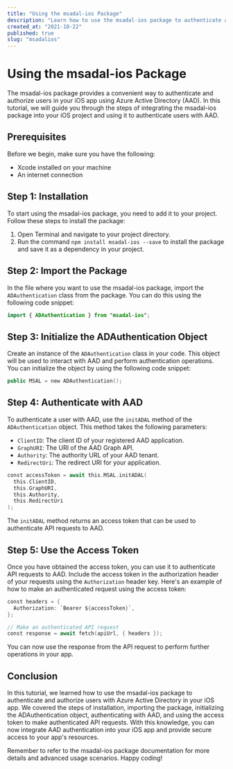 ```yaml
---
title: "Using the msadal-ios Package"
description: "Learn how to use the msadal-ios package to authenticate and authorize with Azure Active Directory in your iOS app."
created_at: "2021-10-22"
published: true
slug: "msadalios"
---
```


# Using the msadal-ios Package

The msadal-ios package provides a convenient way to authenticate and authorize users in your iOS app using Azure Active Directory (AAD). In this tutorial, we will guide you through the steps of integrating the msadal-ios package into your iOS project and using it to authenticate users with AAD.

## Prerequisites

Before we begin, make sure you have the following:

- Xcode installed on your machine
- An internet connection

## Step 1: Installation

To start using the msadal-ios package, you need to add it to your project. Follow these steps to install the package:

1. Open Terminal and navigate to your project directory.
2. Run the command `npm install msadal-ios --save` to install the package and save it as a dependency in your project.

## Step 2: Import the Package

In the file where you want to use the msadal-ios package, import the `ADAuthentication` class from the package. You can do this using the following code snippet:

```swift
import { ADAuthentication } from "msadal-ios";
```

## Step 3: Initialize the ADAuthentication Object

Create an instance of the `ADAuthentication` class in your code. This object will be used to interact with AAD and perform authentication operations. You can initialize the object by using the following code snippet:

```swift
public MSAL = new ADAuthentication();
```

## Step 4: Authenticate with AAD

To authenticate a user with AAD, use the `initADAL` method of the `ADAuthentication` object. This method takes the following parameters:

- `ClientID`: The client ID of your registered AAD application.
- `GraphURI`: The URI of the AAD Graph API.
- `Authority`: The authority URL of your AAD tenant.
- `RedirectUri`: The redirect URI for your application.

```swift
const accessToken = await this.MSAL.initADAL(
  this.ClientID,
  this.GraphURI,
  this.Authority,
  this.RedirectUri
);
```

The `initADAL` method returns an access token that can be used to authenticate API requests to AAD.

## Step 5: Use the Access Token

Once you have obtained the access token, you can use it to authenticate API requests to AAD. Include the access token in the authorization header of your requests using the `Authorization` header key. Here's an example of how to make an authenticated request using the access token:

```swift
const headers = {
  Authorization: `Bearer ${accessToken}`,
};

// Make an authenticated API request
const response = await fetch(apiUrl, { headers });
```

You can now use the response from the API request to perform further operations in your app.

## Conclusion

In this tutorial, we learned how to use the msadal-ios package to authenticate and authorize users with Azure Active Directory in your iOS app. We covered the steps of installation, importing the package, initializing the ADAuthentication object, authenticating with AAD, and using the access token to make authenticated API requests. With this knowledge, you can now integrate AAD authentication into your iOS app and provide secure access to your app's resources.

Remember to refer to the msadal-ios package documentation for more details and advanced usage scenarios. Happy coding!